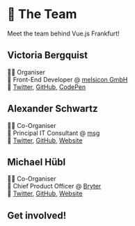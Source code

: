 

# :dancers: The Team

Meet the team behind Vue.js Frankfurt!

## Victoria Bergquist

:sassy_woman: Organiser</br>
:office: Front-End Developer @ [melsicon GmbH](https://melsicon.de)</br>
:love_letter: [Twitter](https://twitter.com/vicbergquist), [GitHub](https://github.com/vicbergquist), [CodePen](https://codepen.io/vicbergquist)

## Alexander Schwartz

:sassy_man: Co-Organiser</br>
:office: Principal IT Consultant @ [msg](https://www.msg.group)</br>
:love_letter: [Twitter](https://twitter.com/ahus1de), [GitHub](https://github.com/ahus1), [Website](https://www.ahus1.de)

## Michael Hübl

:sassy_man: Co-Organiser</br>
:briefcase: Chief Product Officer @ [Bryter](https://bryter.io/)</br>
:love_letter: [Twitter](https://twitter.com/m_ic), [GitHub](https://github.com/flxwu), [Website](https://www.michaelhuebl.de)

## Get involved!